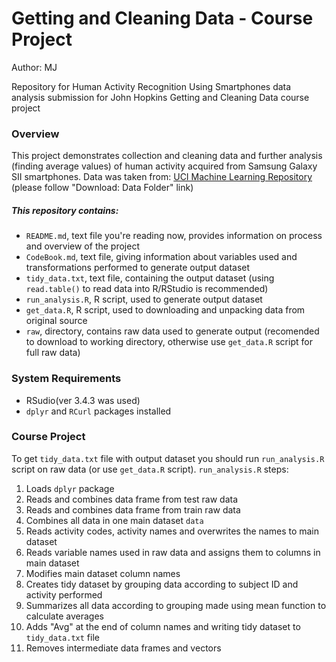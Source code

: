 # Getting and Cleaning Data - Course Project
Author: MJ

Repository for Human Activity Recognition Using Smartphones data analysis submission for John Hopkins Getting and Cleaning Data course project

### Overview
This project demonstrates collection and cleaning data and further analysis (finding average values) of human activity acquired from Samsung Galaxy SII smartphones. Data was taken from: [UCI Machine Learning Repository](http://archive.ics.uci.edu/ml/datasets/Smartphone-Based+Recognition+of+Human+Activities+and+Postural+Transitions) (please follow "Download: Data Folder" link)

##### This repository contains:
 * `README.md`, text file you're reading now, provides information on process and overview of the project
 * `CodeBook.md`, text file, giving information about variables used and transformations performed to generate output dataset
 * `tidy_data.txt`, text file, containing the output dataset (using `read.table()` to read data into R/RStudio is recommended)
 * `run_analysis.R`, R script, used to generate output dataset 
 * `get_data.R`, R script, used to downloading and unpacking data from original source
 * `raw`, directory, contains raw data used to generate output (recomended to download to working directory, otherwise use `get_data.R` script for full raw data)
 
### System Requirements 
 * RSudio(ver 3.4.3 was used)
 * `dplyr` and `RCurl` packages installed

### Course Project
To get `tidy_data.txt` file with output dataset you should run `run_analysis.R` script on raw data (or use `get_data.R` script). `run_analysis.R` steps:

1. Loads `dplyr` package
2. Reads and combines data frame from test raw data 
3. Reads and combines data frame from train raw data 
4. Combines all data in one main dataset `data`
5. Reads activity codes, activity names and overwrites the names to main dataset
6. Reads variable names used in raw data and assigns them to columns in main dataset
7. Modifies main dataset column names 
8. Creates tidy dataset by grouping data according to subject ID and activity performed 
9. Summarizes all data according to grouping made using mean function to calculate averages
10. Adds "Avg" at the end of column names and writing tidy dataset to `tidy_data.txt` file
11. Removes intermediate data frames and vectors
 
 